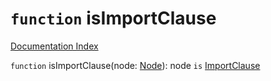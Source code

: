 # `function` isImportClause

[Documentation Index](../README.md)

`function` isImportClause(node: [Node](../interface.Node/README.md)): node `is` [ImportClause](../interface.ImportClause/README.md)

